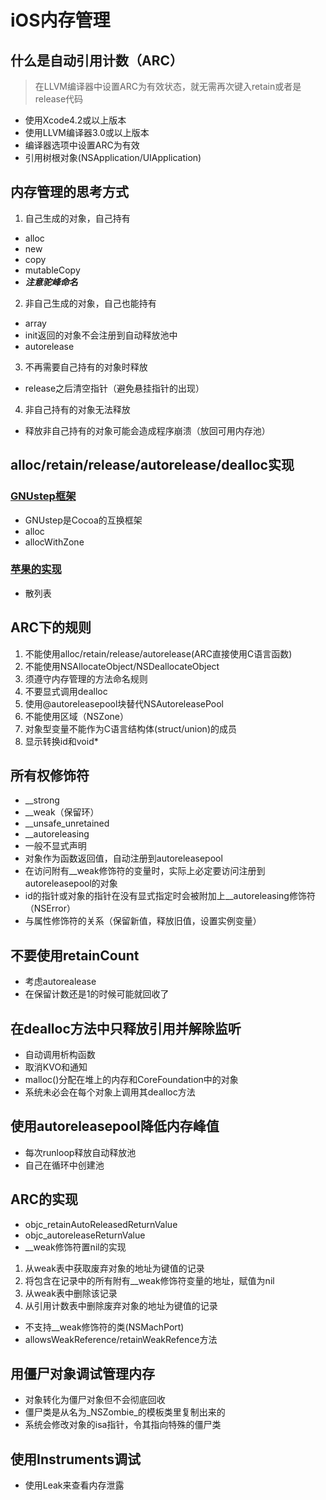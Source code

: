 # iOS内存管理
## 什么是自动引用计数（ARC）
> 在LLVM编译器中设置ARC为有效状态，就无需再次键入retain或者是release代码
- 使用Xcode4.2或以上版本
- 使用LLVM编译器3.0或以上版本
- 编译器选项中设置ARC为有效
- 引用树根对象(NSApplication/UIApplication)
## 内存管理的思考方式
1. 自己生成的对象，自己持有
- alloc
- new
- copy
- mutableCopy
-  ***注意驼峰命名***
2. 非自己生成的对象，自己也能持有
- array
- init返回的对象不会注册到自动释放池中
- autorelease
3. 不再需要自己持有的对象时释放
- release之后清空指针（避免悬挂指针的出现）

4. 非自己持有的对象无法释放
- 释放非自己持有的对象可能会造成程序崩溃（放回可用内存池）

## alloc/retain/release/autorelease/dealloc实现
### [GNUstep框架](https://github.com/gnustep/libs-base/edit/master/Source/NSObject.m)
- GNUstep是Cocoa的互换框架
- alloc
- allocWithZone

### [苹果的实现](https://opensource.apple.com/source/objc4/objc4-723/runtime/)
- 散列表

## ARC下的规则
1. 不能使用alloc/retain/release/autorelease(ARC直接使用C语言函数)
2. 不能使用NSAllocateObject/NSDeallocateObject
3. 须遵守内存管理的方法命名规则
4. 不要显式调用dealloc
5. 使用@autoreleasepool块替代NSAutoreleasePool
6. 不能使用区域（NSZone）
7. 对象型变量不能作为C语言结构体(struct/union)的成员
8. 显示转换id和void*

## 所有权修饰符
- __strong
- __weak（保留环）
- __unsafe_unretained
- __autoreleasing
- 一般不显式声明
- 对象作为函数返回值，自动注册到autoreleasepool
- 在访问附有__weak修饰符的变量时，实际上必定要访问注册到autoreleasepool的对象
- id的指针或对象的指针在没有显式指定时会被附加上__autoreleasing修饰符（NSError）
- 与属性修饰符的关系（保留新值，释放旧值，设置实例变量）
## 不要使用retainCount
- 考虑autorealease
- 在保留计数还是1的时候可能就回收了

## 在dealloc方法中只释放引用并解除监听
- 自动调用析构函数
- 取消KVO和通知
- malloc()分配在堆上的内存和CoreFoundation中的对象
- 系统未必会在每个对象上调用其dealloc方法
## 使用autoreleasepool降低内存峰值
- 每次runloop释放自动释放池
- 自己在循环中创建池

## ARC的实现
- objc_retainAutoReleasedReturnValue
- objc_autoreleaseReturnValue
- __weak修饰符置nil的实现
1. 从weak表中获取废弃对象的地址为键值的记录
2. 将包含在记录中的所有附有__weak修饰符变量的地址，赋值为nil
3. 从weak表中删除该记录
4. 从引用计数表中删除废弃对象的地址为键值的记录
- 不支持__weak修饰符的类(NSMachPort)
- allowsWeakReference/retainWeakRefence方法

## 用僵尸对象调试管理内存
- 对象转化为僵尸对象但不会彻底回收
- 僵尸类是从名为_NSZombie_的模板类里复制出来的
- 系统会修改对象的isa指针，令其指向特殊的僵尸类
## 使用Instruments调试
- 使用Leak来查看内存泄露





